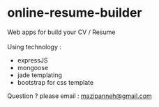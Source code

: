 # online-resume-builder
Web apps for build your CV / Resume</br></br>
Using technology : 
- expressJS
- mongoose
- jade templating
- bootstrap for css template

Question ? please email : mazipanneh@gmail.com


